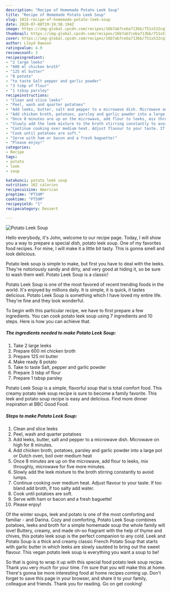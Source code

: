 ```yaml
---
description: "Recipe of Homemade Potato Leek Soup"
title: "Recipe of Homemade Potato Leek Soup"
slug: 1015-recipe-of-homemade-potato-leek-soup
date: 2020-07-08T19:19:50.194Z
image: https://img-global.cpcdn.com/recipes/16b7ab7ceba713bb/751x532cq70/potato-leek-soup-recipe-main-photo.jpg
thumbnail: https://img-global.cpcdn.com/recipes/16b7ab7ceba713bb/751x532cq70/potato-leek-soup-recipe-main-photo.jpg
cover: https://img-global.cpcdn.com/recipes/16b7ab7ceba713bb/751x532cq70/potato-leek-soup-recipe-main-photo.jpg
author: Lloyd Dawson
ratingvalue: 4.9
reviewcount: 3
recipeingredient:
- "2 large leeks"
- "600 ml chicken broth"
- "125 ml butter"
- "8 potato"
- "to taste Salt pepper and garlic powder"
- "3 tsbp of flour"
- "1 tsbsp parsley"
recipeinstructions:
- "Clean and slice leeks"
- "Peel, wash and quarter potatoes"
- "Add leeks, butter, salt and pepper to a microwave dish. Microwave on high for 8 minutes."
- "Add chicken broth, potatoes, parsley and garlic powder into a large pot or Dutch oven, boil over medium heat"
- "Once 8 minutes are up on the microwave, add flour to leeks, mix throughly, microwave for five more minutes."
- "Slowly add the leek mixture to the broth stirring constantly to avoid lumps."
- "Continue cooking over medium heat. Adjust flavour to your taste. If too bland add broth, if too salty add water."
- "Cook until potatoes are soft."
- "Serve with ham or bacon and a fresh baguette!"
- "Please enjoy!"
categories:
- Recipe
tags:
- potato
- leek
- soup

katakunci: potato leek soup 
nutrition: 162 calories
recipecuisine: American
preptime: "PT34M"
cooktime: "PT59M"
recipeyield: "1"
recipecategory: Dessert

---
```



![Potato Leek Soup](https://img-global.cpcdn.com/recipes/16b7ab7ceba713bb/751x532cq70/potato-leek-soup-recipe-main-photo.jpg)

Hello everybody, it's John, welcome to our recipe page. Today, I will show you a way to prepare a special dish, potato leek soup. One of my favorites food recipes. For mine, I will make it a little bit tasty. This is gonna smell and look delicious.

Potato leek soup is simple to make, but first you have to deal with the leeks. They&#39;re notoriously sandy and dirty, and very good at hiding it, so be sure to wash them well. Potato Leek Soup is a classic!

Potato Leek Soup is one of the most favored of recent trending foods in the world. It's enjoyed by millions daily. It is simple, it is quick, it tastes delicious. Potato Leek Soup is something which I have loved my entire life. They're fine and they look wonderful.


To begin with this particular recipe, we have to first prepare a few ingredients. You can cook potato leek soup using 7 ingredients and 10 steps. Here is how you can achieve that.

<!--inarticleads1-->

##### The ingredients needed to make Potato Leek Soup:

1. Take 2 large leeks
1. Prepare 600 ml chicken broth
1. Prepare 125 ml butter
1. Make ready 8 potato
1. Take to taste Salt, pepper and garlic powder
1. Prepare 3 tsbp of flour
1. Prepare 1 tsbsp parsley


Potato Leek Soup is a simple, flavorful soup that is total comfort food. This creamy potato leek soup recipe is sure to become a family favorite. This leek and potato soup recipe is easy and delicious. Find more dinner inspiration at BBC Good Food. 

<!--inarticleads2-->

##### Steps to make Potato Leek Soup:

1. Clean and slice leeks
1. Peel, wash and quarter potatoes
1. Add leeks, butter, salt and pepper to a microwave dish. Microwave on high for 8 minutes.
1. Add chicken broth, potatoes, parsley and garlic powder into a large pot or Dutch oven, boil over medium heat
1. Once 8 minutes are up on the microwave, add flour to leeks, mix throughly, microwave for five more minutes.
1. Slowly add the leek mixture to the broth stirring constantly to avoid lumps.
1. Continue cooking over medium heat. Adjust flavour to your taste. If too bland add broth, if too salty add water.
1. Cook until potatoes are soft.
1. Serve with ham or bacon and a fresh baguette!
1. Please enjoy!


Of the winter soups, leek and potato is one of the most comforting and familiar - and Darina. Cozy and comforting, Potato Leek Soup combines potatoes, leeks and broth for a simple homemade soup the whole family will love! Buttery, creamy, and made oh-so fragrant with the help of thyme and chives, this potato leek soup is the perfect companion to any cold. Leek and Potato Soup is a thick and creamy classic French Potato Soup that starts with garlic butter in which leeks are slowly sautéed to bring out the sweet flavour. This vegan potato leek soup is everything you want a soup to be! 

So that is going to wrap it up with this special food potato leek soup recipe. Thank you very much for your time. I'm sure that you will make this at home. There's gonna be more interesting food at home recipes coming up. Don't forget to save this page in your browser, and share it to your family, colleague and friends. Thank you for reading. Go on get cooking!
